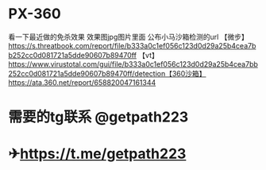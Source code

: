 # PX-360
看一下最近做的免杀效果
效果图jpg图片里面
公布小马沙箱检测的url
【微步】https://s.threatbook.com/report/file/b333a0c1ef056c123d0d29a25b4cea7bb252cc0d081721a5dde90607b89470ff 【vt】https://www.virustotal.com/gui/file/b333a0c1ef056c123d0d29a25b4cea7bb252cc0d081721a5dde90607b89470ff/detection【360沙箱】https://ata.360.net/report/658820047161344
# 需要的tg联系 @getpath223
# ✈https://t.me/getpath223
